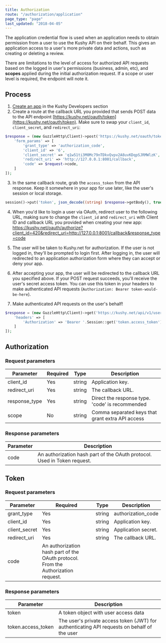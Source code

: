 ```yaml
---
title: Authorization
route: "/authorization/application"
page_type: "page"
last_updated: "2018-04-05"
---
```


The application credential flow is used when an application needs to obtain permission from a user to use the Kushy API on their behalf. This gives an application access to a user's more private data and actions, such as creating or deleting a review. 

There are limitations to the level of access for authorized API requests based on the logged in user's permissions (business, admin, etc), and **scopes** applied during the initial authorization request. If a scope or user level is required, the endpoint will note it.

## Process

1. [Create an app](https://kushy.net/developers/apps) in the Kushy Developers section
2. Create a route at the callback URL you provided that sends POST data to the API endpoint [https://kushy.net/oauth/token](https://kushy.net/oauth/token). Make sure to swap your `client_id`, `client_secret`, and `redirect_uri`:
```php
$response = (new GuzzleHttp\Client)->post('https://kushy.net/oauth/token', [
    'form_params' => [
        'grant_type' => 'authorization_code',
        'client_id' => '6',
        'client_secret' => 'q1w51ti3M0Mc79nTDkvQvpv2A8uvKDqpSJRMWlzK',
        'redirect_uri' => 'http://127.0.0.1:8001/callback',
        'code' => $request->code,
    ]
]);
```
3. In the same callback route, grab the `access_token` from the API response. Keep it somewhere in your app for use later, like the user's session or local storage.
```php
session()->put('token', json_decode((string) $response->getBody(), true));
```

4. When you'd like to login a user via OAuth, redirect user to the following URL, making sure to change the `client_id` and `redirect_uri` with Client ID and callback URL you provided when creating your new app: https://kushy.net/oauth/authorize?client_id=420&redirect_uri=http://127.0.0.1:8001/callback&response_type=code

5. The user will be taken to Kushy.net for authorization. If the user is not logged in, they'll be prompted to login first. After logging in, the user will redirected to an application authorization form where they can accept or deny your app.

6. After accepting your app, the user will be redirected to the callback URL you specified above. If your POST request succeeds, you'll receive the user's secret access token. You can use this token in your headers to make authenticated API requests (`Authorization: Bearer token-would-be-here`).

7. Make authenticated API requests on the user's behalf!
```php
$response = (new GuzzleHttp\Client)->get('https://kushy.net/api/v1/user', [
    'headers' => [
        'Authorization' => 'Bearer '.Session::get('token.access_token')
    ]
]);
```

## Authorization

### Request parameters

Parameter | Required | Type | Description
--------- | ------- | ------- | -----------
client_id | Yes | string | Application key.
redirect_uri | Yes | string | The callback URL.
response_type | Yes | string | Direct the response type. 'code' is recommended
scope | No | string | Comma separated keys that grant extra API access

### Response parameters

Parameter | Description
--------- | -----------
code | An authorization hash part of the OAuth protocol. Used in Token request.

## Token

### Request parameters

Parameter | Required | Type | Description
--------- | ------- | ------- | -----------
grant_type | Yes | string | authorization_code
client_id | Yes | string | Application key.
client_secret | Yes | string | Application secret.
redirect_uri | Yes | string | The callback URL.
code | An authorization hash part of the OAuth protocol. From the Authorization request.

### Response parameters

Parameter | Description
--------- | -----------
token | A token object with user access data
token.access_token | The user's private access token (JWT) for authenticating API requests on behalf of the user